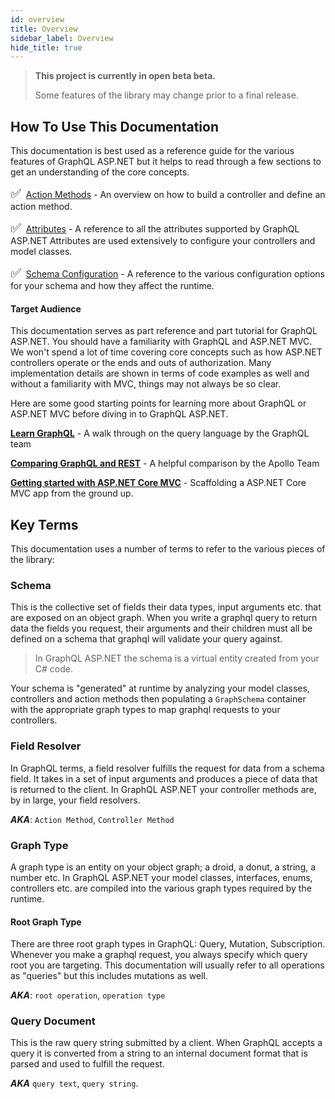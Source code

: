 ```yaml
---
id: overview
title: Overview
sidebar_label: Overview
hide_title: true
---
```


> **This project is currently in open beta beta.**
>
> Some features of the library may change prior to a final release.

## How To Use This Documentation

This documentation is best used as a reference guide for the various features of GraphQL ASP.NET but it helps to read through a few sections to get an understanding of the core concepts.

<span style="font-size:20px;vertical-align: center;">&#9989;</span>&nbsp; [Action Methods](../controllers/actions) -
An overview on how to build a controller and define an action method.

<span style="font-size:20px;vertical-align: center;">&#9989;</span>&nbsp; [Attributes](../reference/attributes) - A reference to all the attributes supported by GraphQL ASP.NET Attributes are used extensively to configure your controllers and model classes.

<span style="font-size:20px;vertical-align: center;">&#9989;</span>&nbsp;   [Schema Configuration](../reference/schema-configuration) - A reference to the various configuration options for your schema and how they affect the runtime.

#### Target Audience

This documentation serves as part reference and part tutorial for GraphQL ASP.NET. You should have a familiarity with GraphQL and ASP.NET MVC. We won't spend a lot of time covering core concepts such as how ASP.NET controllers operate or the ends and outs of authorization. Many implementation details are shown in terms of code examples as well and without a familiarity with MVC, things may not always be so clear.

Here are some good starting points for learning more about GraphQL or ASP.NET MVC before diving in to GraphQL ASP.NET.

[**Learn GraphQL**](https://graphql.org/learn/) - A walk through on the query language by the GraphQL team

[**Comparing GraphQL and REST**](https://blog.apollographql.com/graphql-vs-rest-5d425123e34b) - A helpful comparison by the Apollo Team

[**Getting started with ASP.NET Core MVC**](https://docs.microsoft.com/en-us/aspnet/core/tutorials/first-mvc-app/start-mvc?view=aspnetcore-3.0&tabs=visual-studio) - Scaffolding a ASP.NET Core MVC app from the ground up.

## Key Terms

This documentation uses a number of terms to refer to the various pieces of the library:

### Schema
This is the collective set of fields their data types, input arguments etc. that are exposed on an object graph. When you write a graphql query to return data the fields you request, their arguments and their children must all be defined on a schema that graphql will validate your query against.  

> In GraphQL ASP.NET the schema is a virtual entity created from your C# code.

Your schema is "generated" at runtime by analyzing your model classes, controllers and action methods then populating a `GraphSchema` container with the appropriate graph types to map graphql requests to your controllers. 

### Field Resolver 
In GraphQL terms, a field resolver fulfills the request for data from a schema field. It takes in a set of input arguments and produces a piece of data that is returned to the client. In GraphQL ASP.NET your controller methods are, by in large, your field resolvers.

**_AKA_**: `Action Method`, `Controller Method`

### Graph Type

A graph type is an entity on your object graph; a droid, a donut, a string, a number etc.  In GraphQL ASP.NET your model classes, interfaces, enums, controllers etc. are compiled into the various graph types required by the runtime.

#### Root Graph Type
There are three root graph types in GraphQL: Query, Mutation, Subscription. Whenever you make a graphql request, you always specify which query root you are targeting. This documentation will usually refer to all operations as "queries" but this includes mutations as well.

**_AKA_**:  `root operation`, `operation type`

### Query Document
This is the raw query string submitted by a client. When GraphQL accepts a query it is converted from a string to an internal document format that is parsed and used to fulfill the request.  

**_AKA_**  `query text`, `query string`.

